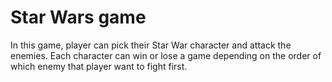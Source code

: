 # Star Wars game

In this game, player can pick their Star War character and attack the enemies. Each character can win or lose a game depending on the order of which enemy that player want to fight first.
